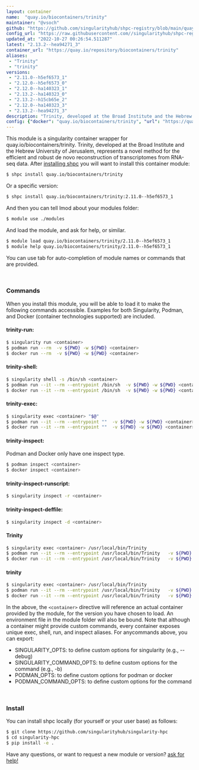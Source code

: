 ```yaml
---
layout: container
name:  "quay.io/biocontainers/trinity"
maintainer: "@vsoch"
github: "https://github.com/singularityhub/shpc-registry/blob/main/quay.io/biocontainers/trinity/container.yaml"
config_url: "https://raw.githubusercontent.com//singularityhub/shpc-registry/main/quay.io/biocontainers/trinity/container.yaml"
updated_at: "2022-10-27 00:26:54.511287"
latest: "2.13.2--hea94271_3"
container_url: "https://quay.io/repository/biocontainers/trinity"
aliases:
 - "Trinity"
 - "trinity"
versions:
 - "2.11.0--h5ef6573_1"
 - "2.12.0--h5ef6573_0"
 - "2.12.0--ha140323_1"
 - "2.13.2--ha140323_0"
 - "2.13.2--h15cb65e_2"
 - "2.12.0--ha140323_3"
 - "2.13.2--hea94271_3"
description: "Trinity, developed at the Broad Institute and the Hebrew University of Jerusalem, represents a novel method for the efficient and robust de novo reconstruction of transcriptomes from RNA-seq data."
config: {"docker": "quay.io/biocontainers/trinity", "url": "https://quay.io/repository/biocontainers/trinity", "maintainer": "@audreystott", "description": "Trinity, developed at the Broad Institute and the Hebrew University of Jerusalem, represents a novel method for the efficient and robust de novo reconstruction of transcriptomes from RNA-seq data.", "filter": ["^(?!.*2011).*$"], "latest": {"2.13.2--hea94271_3": "sha256:9107340bc575f8ec80dee7814f325217c3fa51d15f2fc30e9907606fa289f88a"}, "tags": {"2.11.0--h5ef6573_1": "sha256:6d35d716aa12ba7b0c715fa8a30359b43ba9151e854dc4407b949e7b57c3a50a", "2.12.0--h5ef6573_0": "sha256:4045560dad56fee946c9bcccd2ba0e373292a5adf8a2f7ba09917cbaeaa74323", "2.12.0--ha140323_1": "sha256:2736617a96c30bce93a149fe5f47b4f4a290a7d21c1503619430db619d9bc3a0", "2.13.2--ha140323_0": "sha256:727ae4211b1a2fdfa33c1bb30fbf8ffc231d610c6497fe7150b031fa9a70b7b1", "2.13.2--h15cb65e_2": "sha256:6c87b7700eab5b4044373fed374c566d4c5b5d9bd6e5f78ad5a07f5ce84ef8c6", "2.12.0--ha140323_3": "sha256:d44cb9353096e558adf34f4b6219c252d6b3523db9555c7dbecd0ed980e68d58", "2.13.2--hea94271_3": "sha256:9107340bc575f8ec80dee7814f325217c3fa51d15f2fc30e9907606fa289f88a"}, "aliases": {"Trinity": "/usr/local/bin/Trinity", "trinity": "/usr/local/bin/Trinity"}}
---
```


This module is a singularity container wrapper for quay.io/biocontainers/trinity.
Trinity, developed at the Broad Institute and the Hebrew University of Jerusalem, represents a novel method for the efficient and robust de novo reconstruction of transcriptomes from RNA-seq data.
After [installing shpc](#install) you will want to install this container module:


```bash
$ shpc install quay.io/biocontainers/trinity
```

Or a specific version:

```bash
$ shpc install quay.io/biocontainers/trinity:2.11.0--h5ef6573_1
```

And then you can tell lmod about your modules folder:

```bash
$ module use ./modules
```

And load the module, and ask for help, or similar.

```bash
$ module load quay.io/biocontainers/trinity/2.11.0--h5ef6573_1
$ module help quay.io/biocontainers/trinity/2.11.0--h5ef6573_1
```

You can use tab for auto-completion of module names or commands that are provided.

<br>

### Commands

When you install this module, you will be able to load it to make the following commands accessible.
Examples for both Singularity, Podman, and Docker (container technologies supported) are included.

#### trinity-run:

```bash
$ singularity run <container>
$ podman run --rm  -v ${PWD} -w ${PWD} <container>
$ docker run --rm  -v ${PWD} -w ${PWD} <container>
```

#### trinity-shell:

```bash
$ singularity shell -s /bin/sh <container>
$ podman run --it --rm --entrypoint /bin/sh  -v ${PWD} -w ${PWD} <container>
$ docker run --it --rm --entrypoint /bin/sh  -v ${PWD} -w ${PWD} <container>
```

#### trinity-exec:

```bash
$ singularity exec <container> "$@"
$ podman run --it --rm --entrypoint ""  -v ${PWD} -w ${PWD} <container> "$@"
$ docker run --it --rm --entrypoint ""  -v ${PWD} -w ${PWD} <container> "$@"
```

#### trinity-inspect:

Podman and Docker only have one inspect type.

```bash
$ podman inspect <container>
$ docker inspect <container>
```

#### trinity-inspect-runscript:

```bash
$ singularity inspect -r <container>
```

#### trinity-inspect-deffile:

```bash
$ singularity inspect -d <container>
```


#### Trinity

```bash
$ singularity exec <container> /usr/local/bin/Trinity
$ podman run --it --rm --entrypoint /usr/local/bin/Trinity   -v ${PWD} -w ${PWD} <container> -c " $@"
$ docker run --it --rm --entrypoint /usr/local/bin/Trinity   -v ${PWD} -w ${PWD} <container> -c " $@"
```


#### trinity

```bash
$ singularity exec <container> /usr/local/bin/Trinity
$ podman run --it --rm --entrypoint /usr/local/bin/Trinity   -v ${PWD} -w ${PWD} <container> -c " $@"
$ docker run --it --rm --entrypoint /usr/local/bin/Trinity   -v ${PWD} -w ${PWD} <container> -c " $@"
```



In the above, the `<container>` directive will reference an actual container provided
by the module, for the version you have chosen to load. An environment file in the
module folder will also be bound. Note that although a container
might provide custom commands, every container exposes unique exec, shell, run, and
inspect aliases. For anycommands above, you can export:

 - SINGULARITY_OPTS: to define custom options for singularity (e.g., --debug)
 - SINGULARITY_COMMAND_OPTS: to define custom options for the command (e.g., -b)
 - PODMAN_OPTS: to define custom options for podman or docker
 - PODMAN_COMMAND_OPTS: to define custom options for the command

<br>

### Install

You can install shpc locally (for yourself or your user base) as follows:

```bash
$ git clone https://github.com/singularityhub/singularity-hpc
$ cd singularity-hpc
$ pip install -e .
```

Have any questions, or want to request a new module or version? [ask for help!](https://github.com/singularityhub/singularity-hpc/issues)
